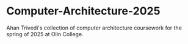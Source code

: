 # Computer-Architecture-2025

Ahan Trivedi's collection of computer architecture coursework for the spring of 2025 at Olin College.
